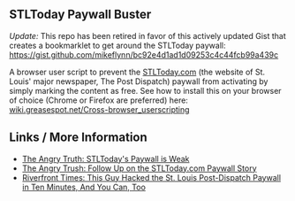 ## STLToday Paywall Buster

*Update:* This repo has been retired in favor of this actively updated Gist that creates a bookmarklet to get around the STLToday paywall: https://gist.github.com/mikeflynn/bc92e4d1ad1d09253c4c44fcb99a439c

A browser user script to prevent the [STLToday.com](http://stltoday.com) (the website of St. Louis' major newspaper, The Post Dispatch) paywall from activating by simply marking the content as free. See how to install this on your browser of choice (Chrome or Firefox are preferred) here: [wiki.greasespot.net/Cross-browser_userscripting](http://wiki.greasespot.net/Cross-browser_userscripting)

## Links / More Information

* [The Angry Truth: STLToday's Paywall is Weak](http://www.theangrytruth.com/2014/04/stltodays-paywall-is-weak/)
* [The Angry Trush: Follow Up on the STLToday.com Paywall Story](http://www.theangrytruth.com/2014/04/follow-up-on-the-stltoday-com-paywall-story/)
* [Riverfront Times: This Guy Hacked the St. Louis Post-Dispatch Paywall in Ten Minutes, And You Can, Too](http://blogs.riverfronttimes.com/dailyrft/2014/04/this_guy_hacked_the_st_louis_p.php)
